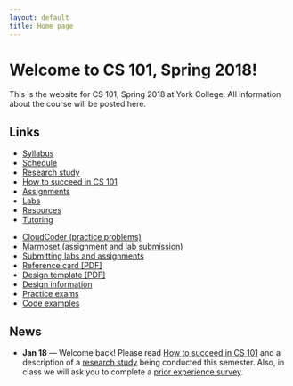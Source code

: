 ```yaml
---
layout: default
title: Home page
---
```


# Welcome to CS 101, Spring 2018!

This is the website for CS 101, Spring 2018 at York College.
All information about the course will be posted here.

## Links

<div class="multicol">
<div>
<ul class="multicol-links">
  <li><a href="syllabus.html">Syllabus</a></li>
  <li><a href="schedule.html">Schedule</a></li>
  <li><a href="study.html">Research study</a></li>
  <li><a href="success.html">How to succeed in CS 101</a></li>
  <li><a href="assign/index.html">Assignments</a></li>
  <li><a href="labs/index.html">Labs</a></li>
  <li><a href="resources.html">Resources</a></li>
  <li><a href="tutoring.html">Tutoring</a></li>
</ul>
</div>
<div>
<ul class="multicol-links">
  <li><a href="https://cs.ycp.edu/cloudcoder">CloudCoder (practice problems)</a></li>
  <li><a href="https://cs.ycp.edu/marmoset">Marmoset (assignment and lab submission)</a></li>
  <li><a href="submitting.html">Submitting labs and assignments</a></li>
  <li><a href="refcard.pdf">Reference card [PDF]</a></li>
  <li><a href="design-template.pdf">Design template [PDF]</a></li>
  <li><a href="design/index.html">Design information</a></li>
  <li><a href="practice/index.html">Practice exams</a></li>
  <li><a href="examples/index.html">Code examples</a></li>
</ul>
</div>
</div>

## News

* **Jan 18** &mdash; Welcome back!  Please read [How to succeed in CS 101](success.html) and a description of a [research study](study.html) being conducted this semester.  Also, in class we will ask you to complete a [prior experience survey](https://goo.gl/forms/zzfjES8HZK9TEthK2).

<!-- vim:set wrap: -->
<!-- vim:set linebreak: -->
<!-- vim:set nolist: -->
